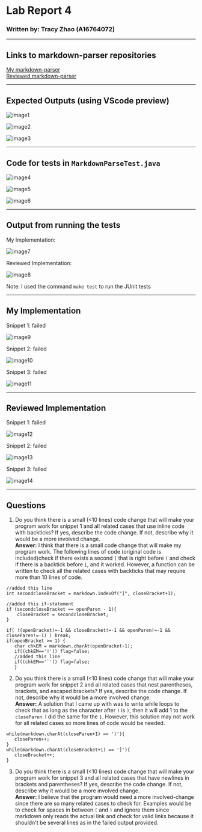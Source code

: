 
# Lab Report 4 
### Written by: Tracy Zhao (A16764072)

---

## Links to markdown-parser repositories
[My markdown-parser](https://github.com/pandasrcute/markdown-parser)<br>
[Reviewed markdown-parser](https://github.com/ima-quack/markdown-parser)

---

## Expected Outputs (using VScode preview)
![image1](snip1_preview.png)

![image2](snip2_preview.png)

![image3](snip3_preview.png)

---

## Code for tests in `MarkdownParseTest.java`
![image4](testSnippet1.png)

![image5](testSnippet2.png)

![image6](testSnippet3.png)

---

## Output from running the tests

My Implementation:

![image7](my_output.png)

Reviewed Implementation:

![image8](rmy_output.png)

Note: I used the command `make test` to run the JUnit tests

---

## My Implementation

Snippet 1: failed 

![image9](my_output1.png)

Snippet 2: failed 

![image10](my_output2.png)

Snippet 3: failed 

![image11](my_output3.png)

---

## Reviewed Implementation

Snippet 1: failed 

![image12](rmy_output1.png)

Snippet 2: failed 

![image13](rmy_output2.png)

Snippet 3: failed 

![image14](rmy_output3.png)

--- 

## Questions
1. Do you think there is a small (<10 lines) code change that will make your program work for snippet 1 and all related cases that use inline code with backticks? If yes, describe the code change. If not, describe why it would be a more involved change.<br>
**Answer:** I think that there is a small code change that will make my program work. The following lines of code (original code is included)check if there exists a second `]` that is right before `(` and check if there is a backtick before `[`, and it worked. However, a function can be written to check all the related cases with backticks that may require more than 10 lines of code. <br>

```
//added this line
int secondcloseBracket = markdown.indexOf("]", closeBracket+1);

//added this if-statement
if (secondcloseBracket == openParen - 1){
    closeBracket = secondcloseBracket;
} 

if( !(openBracket!=-1 && closeBracket!=-1 && openParen!=-1 && closeParen!=-1) ) break;
if(openBracket >= 1) {
   char chkEM = markdown.charAt(openBracket-1);
   if((chkEM=='!')) flag=false;
   //added this line
   if((chkEM=='`')) flag=false;
   }
```

2. Do you think there is a small (<10 lines) code change that will make your program work for snippet 2 and all related cases that nest parentheses, brackets, and escaped brackets? If yes, describe the code change. If not, describe why it would be a more involved change.<br>
**Answer:**  A solution that I came up with was to write while loops to check that as long as the character after `)` is `)`, then it will add 1 to the `closeParen`. I did the same for the `]`. However, this solution may not work for all related cases so more lines of code would be needed.<br>

```
while(markdown.charAt(closeParen+1) == ')'){
   closeParen++;
}
while(markdown.charAt(closeBracket+1) == ']'){
   closeBracket++;
}
```

3. Do you think there is a small (<10 lines) code change that will make your program work for snippet 3 and all related cases that have newlines in brackets and parentheses? If yes, describe the code change. If not, describe why it would be a more involved change.<br>
**Answer:**  I believe that the program would need a more involved-change since there are so many related cases to check for. Examples would be to check for spaces in between `(` and `)` and ignore them since markdown only reads the actual link and check for valid links because it shouldn't be several lines as in the failed output provided. 

